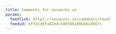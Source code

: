 ```yaml
---
title: Comments for secworks.se
params:
  feedlink: https://secworks.se/comments/feed/
  feedid: bffd1d9fa42e4c580f86180b56a3b67c
---
```

